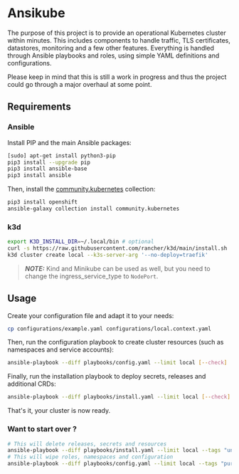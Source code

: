 # Ansikube

The purpose of this project is to provide an operational Kubernetes cluster within minutes. This includes components to handle traffic, TLS certificates, datastores, monitoring and a few other features. Everything is handled through Ansible playbooks and roles, using simple YAML definitions and configurations.

Please keep in mind that this is still a work in progress and thus the project could go through a major overhaul at some point.

## Requirements
### Ansible

Install PIP and the main Ansible packages:
```sh
[sudo] apt-get install python3-pip
pip3 install --upgrade pip
pip3 install ansible-base
pip3 install ansible
```

Then, install the [community.kubernetes](https://github.com/ansible-collections/community.kubernetes/) collection:
```sh
pip3 install openshift
ansible-galaxy collection install community.kubernetes
```

### k3d

```sh
export K3D_INSTALL_DIR=~/.local/bin # optional
curl -s https://raw.githubusercontent.com/rancher/k3d/main/install.sh | bash
k3d cluster create local --k3s-server-arg '--no-deploy=traefik'
```
> **_NOTE:_**
> Kind and Minikube can be used as well, but you need to change the ingress_service_type to `NodePort`.

## Usage

Create your configuration file and adapt it to your needs:
```sh
cp configurations/example.yaml configurations/local.context.yaml
```

Then, run the configuration playbook to create cluster resources (such as namespaces and service accounts):
```sh
ansible-playbook --diff playbooks/config.yaml --limit local [--check]
```

Finally, run the installation playbook to deploy secrets, releases and additional CRDs:
```sh
ansible-playbook --diff playbooks/install.yaml --limit local [--check]
```

That's it, your cluster is now ready.

### Want to start over ?

```sh
# This will delete releases, secrets and resources
ansible-playbook --diff playbooks/install.yaml --limit local --tags "uninstall" [--check]
# This will wipe roles, namespaces and configuration
ansible-playbook --diff playbooks/config.yaml --limit local --tags "purge" [--check]
```

